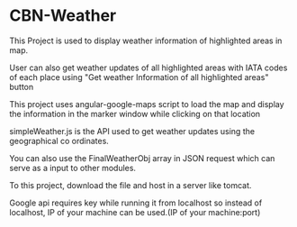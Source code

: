 # CBN-Weather

This Project is used to display weather information of highlighted areas in map.

User can also get weather updates of all highlighted areas with IATA codes of each place using "Get weather Information of all highlighted areas" button

This project uses angular-google-maps script to load the map and display the information in the marker window while clicking on that location

simpleWeather.js is the API used to get weather updates using the geographical co ordinates.

You can also use the FinalWeatherObj array in JSON request which can serve as a input to other modules.

To this project, download the file and host in a server like tomcat.

Google api requires key while running it from localhost so instead of localhost, IP of your machine can be used.(IP of your machine:port)
